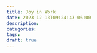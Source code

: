 ```yaml
---
title: Joy in Work
date: 2023-12-13T09:24:43-06:00
description:
categories:
tags:
draft: true
---
```


